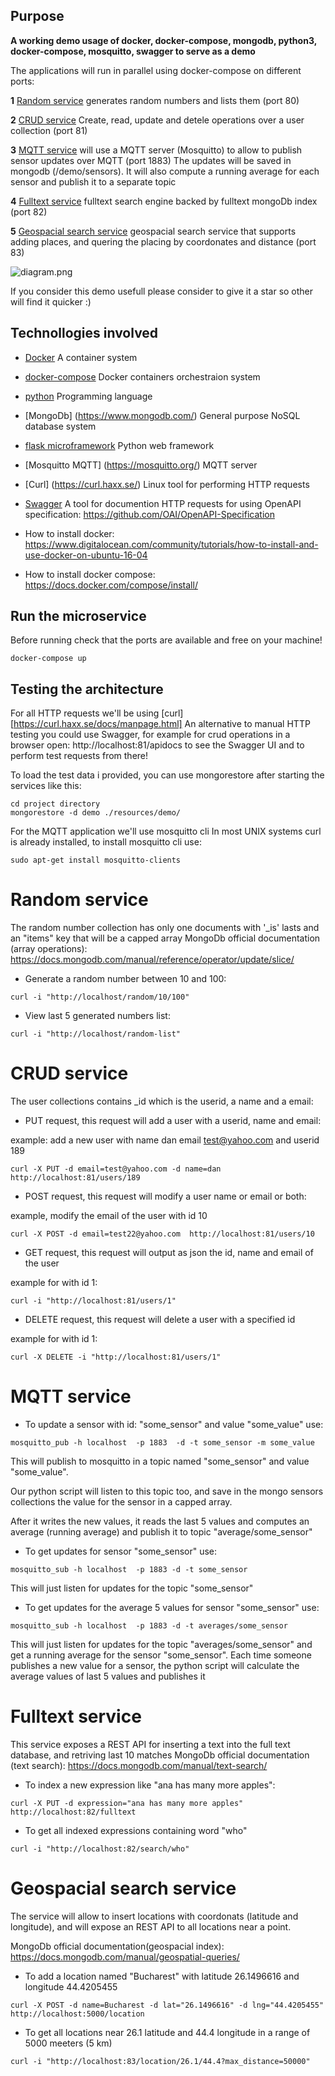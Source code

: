 ## Purpose

**A working demo usage of docker, docker-compose, mongodb, python3, docker-compose, mosquitto, swagger to serve as a demo**

The applications will run in parallel using docker-compose on different ports:

**1** [Random service](#random-service) generates random numbers and lists them (port 80)

**2** [CRUD service](#CRUD-service) Create, read, update and detele operations over a user collection (port 81)

**3** [MQTT service](#MQTT-service) will use a MQTT server (Mosquitto) to allow to publish sensor updates over MQTT  (port 1883)
The updates will be saved in mongodb (/demo/sensors). It will also compute a running average 
for each sensor and publish it to a separate topic

**4** [Fulltext service](#Fulltext-service) fulltext search engine backed by fulltext mongoDb index (port 82)

**5** [Geospacial search service](#Geospacial-search-service) geospacial search service that supports adding places, and quering the placing by coordonates and distance (port 83)



![diagram.png](https://github.com/danionescu0/docker-flask-mongodb-example/blob/master/resources/diagram.jpg)

If you consider this demo usefull please consider to give it a star so other will find it quicker :)

## Technollogies involved
* [Docker](https://opensource.com/resources/what-docker) A container system

* [docker-compose](https://docs.docker.com/compose/) Docker containers orchestraion system

* [python](https://www.python.org/doc/essays/blurb/) Programming language

* [MongoDb] (https://www.mongodb.com/) General purpose NoSQL database system

* [flask microframework](http://flask.pocoo.org/) Python web framework 

* [Mosquitto MQTT] (https://mosquitto.org/) MQTT server

* [Curl] (https://curl.haxx.se/) Linux tool for performing HTTP requests

* [Swagger](https://swagger.io/) A tool for documention HTTP requests for using OpenAPI specification: https://github.com/OAI/OpenAPI-Specification

* How to install docker: https://www.digitalocean.com/community/tutorials/how-to-install-and-use-docker-on-ubuntu-16-04
* How to install docker compose: https://docs.docker.com/compose/install/


## Run the microservice
Before running check that the ports are available and free on your machine!

````
docker-compose up
````

## Testing the architecture
For all HTTP requests we'll be using [curl][https://curl.haxx.se/docs/manpage.html]
An alternative to manual HTTP testing you could use Swagger, for example for crud operations in a browser open: 
http://localhost:81/apidocs to see the Swagger UI and to perform test requests from there!

To load the test data i provided, you can use mongorestore after starting the services like this:
````
cd project directory
mongorestore -d demo ./resources/demo/
````


For the MQTT application we'll use mosquitto cli
In most UNIX systems curl is already installed, to install mosquitto cli use:
````
sudo apt-get install mosquitto-clients
````


# Random service

The random number collection has only one documents with '_is' lasts
and an "items" key that will be a capped array
MongoDb official documentation (array operations): https://docs.mongodb.com/manual/reference/operator/update/slice/
* Generate a random number between 10 and 100: 
````
curl -i "http://localhost/random/10/100"
````

* View last 5 generated numbers list: 

````
curl -i "http://localhost/random-list"
````

# CRUD service

The user collections contains _id which is the userid, a name and a email:


* PUT request, this request will add a user with a userid, name and email:

example: add a new user with name dan email test@yahoo.com and userid 189
````
curl -X PUT -d email=test@yahoo.com -d name=dan http://localhost:81/users/189
````

* POST request, this request will modify a user name or email or both:

example, modify the email of the user with id 10

````
curl -X POST -d email=test22@yahoo.com  http://localhost:81/users/10

````

* GET request, this request will output as json the id, name and email of the user

example for with id 1:
````
curl -i "http://localhost:81/users/1"
````

* DELETE request, this request will delete a user with a specified id

example for with id 1:
````
curl -X DELETE -i "http://localhost:81/users/1"
````

# MQTT service

* To update a sensor with id: "some_sensor" and value "some_value" use:

````
mosquitto_pub -h localhost  -p 1883  -d -t some_sensor -m some_value
````
This will publish to mosquitto in a topic named "some_sensor" and value "some_value".

Our python script will listen to this topic too, and save in the mongo sensors collections
the value for the sensor in a capped array.

After it writes the new values, it reads the last 5 values and computes an average (running average)
and publish it to topic "average/some_sensor"

* To get updates for sensor "some_sensor" use:
````
mosquitto_sub -h localhost  -p 1883 -d -t some_sensor
````
This will just listen for updates for the topic "some_sensor"

* To get updates for the average 5 values for sensor "some_sensor" use:
````
mosquitto_sub -h localhost  -p 1883 -d -t averages/some_sensor
````

This will just listen for updates for the topic "averages/some_sensor" and get a running average 
for the sensor "some_sensor". Each time someone publishes a new value for a sensor, the 
python script will calculate the average values of last 5 values and publishes it


# Fulltext service

This service exposes a REST API for inserting a text into the full text database, and retriving last 10 matches
MongoDb official documentation (text search): https://docs.mongodb.com/manual/text-search/
* To index a new expression like "ana has many more apples":
````
curl -X PUT -d expression="ana has many more apples"  http://localhost:82/fulltext
````

* To get all indexed expressions containing word "who"
````
curl -i "http://localhost:82/search/who"
````

# Geospacial search service

The service will allow to insert locations with coordonats (latitude and longitude), and will expose an REST API
to all locations near a point.

MongoDb official documentation(geospacial index): https://docs.mongodb.com/manual/geospatial-queries/

* To add a location named "Bucharest" with latitude 26.1496616 and longitude 44.4205455
````
curl -X POST -d name=Bucharest -d lat="26.1496616" -d lng="44.4205455"  http://localhost:5000/location
````

* To get all locations near 26.1 latitude and 44.4 longitude in a range of 5000 meeters (5 km)
````
curl -i "http://localhost:83/location/26.1/44.4?max_distance=50000"
````
